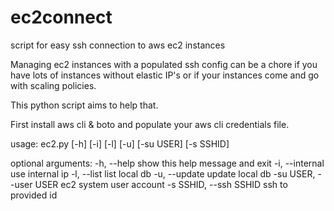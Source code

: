# ec2connect
script for easy ssh connection to aws ec2 instances

Managing ec2 instances with a populated ssh config can be a chore if you have lots of instances without elastic IP's or if your instances come and go with scaling policies.

This python script aims to help that.

First install aws cli & boto and populate your aws cli credentials file.

usage: ec2.py [-h] [-i] [-l] [-u] [-su USER] [-s SSHID]

optional arguments:
  -h, --help            show this help message and exit
  -i, --internal        use internal ip
  -l, --list            list local db
  -u, --update          update local db
  -su USER, --user USER
                        ec2 system user account
  -s SSHID, --ssh SSHID
                        ssh to provided id

